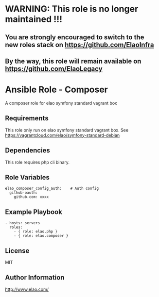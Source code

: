 WARNING: This role is no longer maintained !!!
==============================================

You are strongly encouraged to switch to the new roles stack on https://github.com/ElaoInfra
--------------------------------------------------------------------------------------------

By the way, this role will remain available on https://github.com/ElaoLegacy
----------------------------------------------------------------------------


Ansible Role - Composer
=========================

A composer role for elao symfony standard vagrant box


Requirements
------------

This role only run on elao symfony standard vagrant box. See https://vagrantcloud.com/elao/symfony-standard-debian

Dependencies
------------

This role requires php cli binary.

Role Variables
--------------

    elao_composer_config_auth:    # Auth config
      github-oauth:
        github.com: xxxx


Example Playbook
----------------

    - hosts: servers
      roles:
        - { role: elao.php }
        - { role: elao.composer }


License
-------

MIT


Author Information
------------------

http://www.elao.com/
